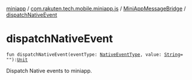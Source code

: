 [miniapp](../../index.md) / [com.rakuten.tech.mobile.miniapp.js](../index.md) / [MiniAppMessageBridge](index.md) / [dispatchNativeEvent](./dispatch-native-event.md)

# dispatchNativeEvent

`fun dispatchNativeEvent(eventType: `[`NativeEventType`](../-native-event-type/index.md)`, value: `[`String`](https://kotlinlang.org/api/latest/jvm/stdlib/kotlin/-string/index.html)` = ""): `[`Unit`](https://kotlinlang.org/api/latest/jvm/stdlib/kotlin/-unit/index.html)

Dispatch Native events to miniapp.

